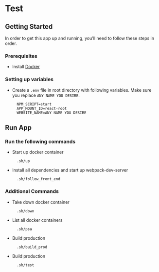 # Test

## Getting Started

In order to get this app up and running, you'll need to follow these steps in order.

### Prerequisites

* Install [Docker](https://www.docker.com/)

### Setting up variables

* Create a `.env` file in root directory with following variables. Make sure you replace `ANY NAME YOU DESIRE`.

        NPM_SCRIPT=start
        APP_MOUNT_ID=react-root
        WEBSITE_NAME=ANY NAME YOU DESIRE

## Run App

### Run the following commands

* Start up docker container

        .sh/up

* Install all dependencies and start up webpack-dev-server

        .sh/follow_front_end

### Additional Commands

* Take down docker container

		.sh/down

* List all docker containers

		.sh/psa

* Build production

		.sh/build_prod

* Build production

		.sh/test